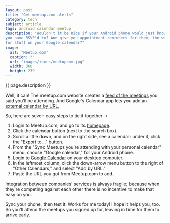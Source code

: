 ```yaml
---
layout: post
title: "Get meetup.com alerts"
category: tech
subject: article
tags: android calendar meetup
description: "Wouldn't it be nice if your Android phone would just know what Meetup.com events
you have RSVP'd to? And give you appointment reminders for them, the way it does
for stuff on your Google calendar?"
image:
  alt: "Meetup.com"
  caption: ""
  url: "images/icons/meetupcom.jpg"
  width: 360
  height: 239
---
```


{{ page.description }}

Well, it can! The meetup.com
website creates a [feed of the meetings](http://www.meetup.com/meetup_api/feeds/)
you said you'll be attending.
And Google's Calendar app lets you add an
[external calendar by URL.]({{site.baseurl}}tech/syndication.html)

So, here are seven easy steps to tie it together →

1. Login to Meetup.com, and go to its [homepage](http://www.meetup.com/).
2. Click the calendar button (next to the search box).
3. Scroll a little down, and on the right side, see a calendar: under it, click the "Export to…" button.
4. From the "Sync Meetups you're attending with your personal calendar" menu, choose "Google calendar," for your Android phone.
5. Login to [Google Calendar](https://calendar.google.com/) on your desktop computer.
6. In the leftmost column, click the down-arrow menu button to the right of "Other Calendars," and select "Add by URL."
7. Paste the URL you got from Meetup.com to add.

Integration between companies' services is always fragile;
because when they're competing against each other there is no incentive
to make that easy on you.

Sync your phone, then test it.
Works for me today! I hope it helps you, too.
So you'll attend the meetups you signed up for,
leaving in time for them to arrive early.
